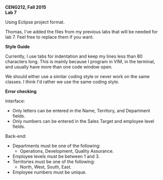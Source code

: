 **CENG212, Fall 2015**  
**Lab 7**

Using Eclipse project format.

Thomas, I've added the files from my previous labs that will be needed for lab
7. Feel free to replace them if you want.


**Style Guide**

Currently, I use tabs for indentation and keep my lines less than 80 characters
long. This is mainly because I program in VIM, in the terminal, and usually have
more than one code window open.

We should either use a similar coding style or never work on the same classes.
I think I'd rather we use the same coding style.


**Error checking**

Interface:
- Only letters can be entered in the Name, Territory, and Department fields.
- Only numbers can be entered in the Sales Target and employee level fields.

Back-end:
- Departments must be one of the following:
  - Operations, Development, Quality Assurance.
- Employee levels must be between 1 and 3.
- Territories must be one of the following:
  - North, West, South, East.
- Employee numbers must be unique.
